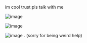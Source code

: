 im cool trust pls talk with me

![image](https://github.com/user-attachments/assets/e046e206-e360-400d-912d-986381a23e21)

![image](https://github.com/user-attachments/assets/952babb2-90e1-4b58-be93-29b17a76625b)

![image](https://github.com/user-attachments/assets/4adcea83-c5aa-42fe-ad7c-08215de1d896)
.
(sorry for being weird help)
